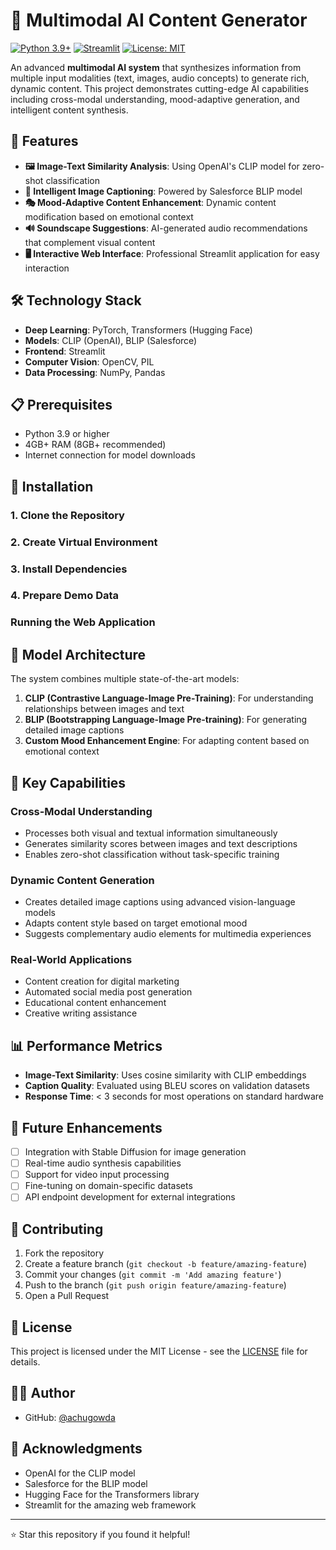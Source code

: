 # 🎨 Multimodal AI Content Generator

[![Python 3.9+](https://img.shields.io/badge/python-3.9+-blue.svg)](https://www.python.org/downloads/)
[![Streamlit](https://img.shields.io/badge/streamlit-1.25+-red.svg)](https://streamlit.io/)
[![License: MIT](https://img.shields.io/badge/License-MIT-yellow.svg)](https://opensource.org/licenses/MIT)

An advanced **multimodal AI system** that synthesizes information from multiple input modalities (text, images, audio concepts) to generate rich, dynamic content. This project demonstrates cutting-edge AI capabilities including cross-modal understanding, mood-adaptive generation, and intelligent content synthesis.

## 🌟 Features

- **🖼️ Image-Text Similarity Analysis**: Using OpenAI's CLIP model for zero-shot classification
- **📝 Intelligent Image Captioning**: Powered by Salesforce BLIP model  
- **🎭 Mood-Adaptive Content Enhancement**: Dynamic content modification based on emotional context
- **🔊 Soundscape Suggestions**: AI-generated audio recommendations that complement visual content
- **🖥️ Interactive Web Interface**: Professional Streamlit application for easy interaction


## 🛠️ Technology Stack

- **Deep Learning**: PyTorch, Transformers (Hugging Face)
- **Models**: CLIP (OpenAI), BLIP (Salesforce)
- **Frontend**: Streamlit
- **Computer Vision**: OpenCV, PIL
- **Data Processing**: NumPy, Pandas

## 📋 Prerequisites

- Python 3.9 or higher
- 4GB+ RAM (8GB+ recommended)
- Internet connection for model downloads

## 🔧 Installation

### 1. Clone the Repository
### 2. Create Virtual Environment
### 3. Install Dependencies
### 4. Prepare Demo Data
### Running the Web Application

## 🧠 Model Architecture

The system combines multiple state-of-the-art models:

1. **CLIP (Contrastive Language-Image Pre-Training)**: For understanding relationships between images and text
2. **BLIP (Bootstrapping Language-Image Pre-training)**: For generating detailed image captions
3. **Custom Mood Enhancement Engine**: For adapting content based on emotional context

## 🎨 Key Capabilities

### Cross-Modal Understanding
- Processes both visual and textual information simultaneously
- Generates similarity scores between images and text descriptions
- Enables zero-shot classification without task-specific training

### Dynamic Content Generation
- Creates detailed image captions using advanced vision-language models
- Adapts content style based on target emotional mood
- Suggests complementary audio elements for multimedia experiences

### Real-World Applications
- Content creation for digital marketing
- Automated social media post generation
- Educational content enhancement
- Creative writing assistance

## 📊 Performance Metrics

- **Image-Text Similarity**: Uses cosine similarity with CLIP embeddings
- **Caption Quality**: Evaluated using BLEU scores on validation datasets
- **Response Time**: < 3 seconds for most operations on standard hardware

## 🔮 Future Enhancements

- [ ] Integration with Stable Diffusion for image generation
- [ ] Real-time audio synthesis capabilities  
- [ ] Support for video input processing
- [ ] Fine-tuning on domain-specific datasets
- [ ] API endpoint development for external integrations

## 🤝 Contributing

1. Fork the repository
2. Create a feature branch (`git checkout -b feature/amazing-feature`)
3. Commit your changes (`git commit -m 'Add amazing feature'`)
4. Push to the branch (`git push origin feature/amazing-feature`)
5. Open a Pull Request

## 📝 License

This project is licensed under the MIT License - see the [LICENSE](LICENSE) file for details.

## 👨‍💻 Author


- GitHub: [@achugowda](https://github.com/achugowda)

## 🙏 Acknowledgments

- OpenAI for the CLIP model
- Salesforce for the BLIP model
- Hugging Face for the Transformers library
- Streamlit for the amazing web framework

---

⭐ Star this repository if you found it helpful!
